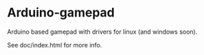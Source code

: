 # Arduino-gamepad

Arduino based gamepad with drivers for linux (and windows soon).

See doc/index.html for more info.
